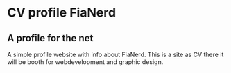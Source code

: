# CV profile FiaNerd
## A profile for the net

A simple profile website with info about FiaNerd. 
This is a site as CV there it will be booth for webdevelopment and graphic design. 